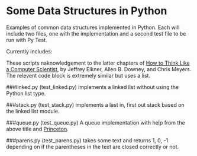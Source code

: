 Some Data Structures in Python
===============

Examples of common data structures implemented in Python.  Each will include two
files, one with the implementation and a second test file to be run with Py Test.

Currently includes:

These scripts naknowledgement to the latter chapters of 
[How to Think Like a Computer Scientist](http://www.openbookproject.net/thinkcs/python/english2e/ch18.html), by Jeffrey Elkner, Allen B. Downey, 
and Chris Meyers.  The relevent code block is extremely similar but uses a list.


###linked.py (test_linked.py)
implements a linked list without using the Python list type.

###stack.py (test_stack.py)
implements a last in, first out stack based on the linked list module.  

###queue.py (test_queue.py)
A queue implementation with help from the above title and [Princeton](http://www.princeton.edu/~achaney/tmve/wiki100k/docs/Queue_(data_structure).html).

###parens.py (test_parens.py) 
takes some text and returns 1, 0, -1 depending on 
if the parentheses in the text are closed correctly or not.


